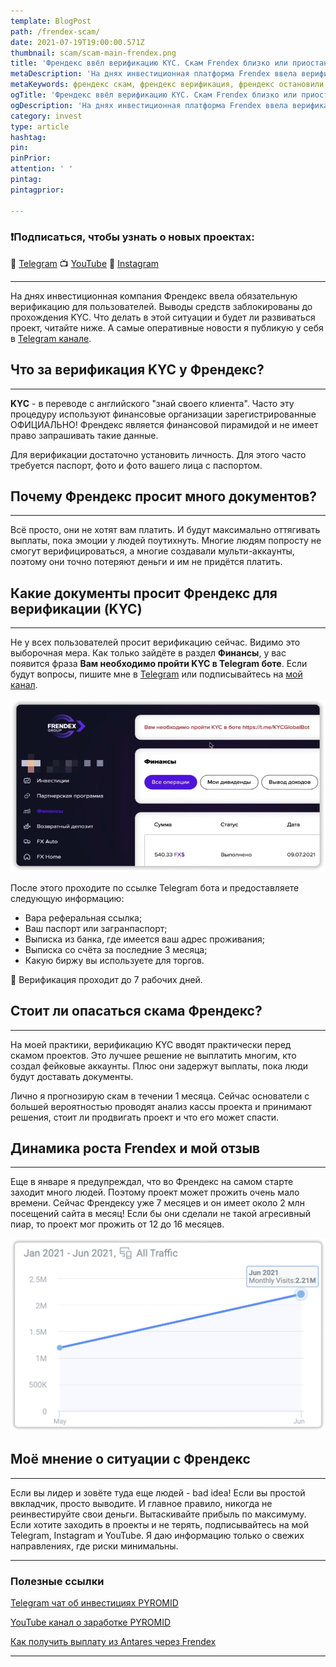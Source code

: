 ```yaml
---
template: BlogPost
path: /frendex-scam/
date: 2021-07-19T19:00:00.571Z
thumbnail: scam/scam-main-frendex.png
title: 'Френдекс ввёл верификацию KYC. Скам Frendex близко или приостановка выводов временное решение?'
metaDescription: 'На днях инвестиционная платформа Frendex ввела верификацию для пользователей. До прохождения KYC выводы средств закрыты. Будут ли выплаты и что делать после скама Френдекс?'
metaKeywords: френдекс скам, френдекс верификация, френдекс остановили выплаты, frendex скам, frendex kyc, frendex верификация
ogTitle: 'Френдекс ввёл верификацию KYC. Скам Frendex близко или приостановка выводов временное решение?'
ogDescription: 'На днях инвестиционная платформа Frendex ввела верификацию для пользователей. До прохождения KYC выводы средств закрыты. Будут ли выплаты и что делать после скама Френдекс?'
category: invest
type: article
hashtag:
pin:
pinPrior:
attention: ' '
pintag:
pintagprior:

---
```

### ❗️Подписаться, чтобы узнать о новых проектах: 
📱 [Telegram](https://t.me/pyromidinvest) 
📺 [YouTube](https://www.youtube.com/channel/UCc7s-9Ki7Is7YbCPpWzPcFw) 
🤳 [Instagram](https://instagram.com/pyromidi)
***

На днях инвестиционная компания Френдекс ввела обязательную верификацию для пользователей. Выводы средств заблокированы до прохождения KYC. Что делать в этой ситуации и будет ли развиваться проект, читайте ниже. А самые оперативные новости я публикую у себя в [Telegram канале](https://t.me/pyromidinvest).

## Что за верификация KYC у Френдекс?
***

**KYC** - в переводе с английского "знай своего клиента". Часто эту процедуру используют финансовые организации зарегистрированные ОФИЦИАЛЬНО! Френдекс является финансовой пирамидой и не имеет право запрашивать такие данные. 

Для верификации достаточно установить личность. Для этого часто требуется паспорт, фото и фото вашего лица с паспортом. 

## Почему Френдекс просит много документов?
***

Всё просто, они не хотят вам платить. И будут максимально оттягивать выплаты, пока эмоции у людей поутихнуть. Многие людям попросту не смогут верифицироваться, а многие создавали мульти-аккаунты, поэтому они точно потеряют деньги и им не придётся платить. 

## Какие документы просит Френдекс для верификации (KYC)
***

Не у всех пользователей просит верификацию сейчас. Видимо это выборочная мера. Как только зайдёте в раздел **Финансы**, у вас появится фраза **Вам необходимо пройти KYC в Telegram боте**. Если будут вопросы, пишите мне в [Telegram](https://t.me/girlwithbun) или подписывайтесь на [мой канал](https://t.me/pyromidinvest).

![Уведомление в личном кабинете Frendex о прохождении KYC](frendex-kyc-first.png)

После этого проходите по ссылке Telegram бота и предоставляете следующую информацию:
- Вара реферальная ссылка;
- Ваш паспорт или загранпаспорт;
- Выписка из банка, где имеется ваш адрес проживания;
- Выписка со счёта за последние 3 месяца;
- Какую биржу вы используете для торгов.



🤖 Верификация проходит до 7 рабочих дней.

## Стоит ли опасаться скама Френдекс?
***

На моей практики, верификацию KYC вводят практически перед скамом проектов. Это лучшее решение не выплатить многим, кто создал фейковые аккаунты. Плюс они задержут выплаты, пока люди будут доставать документы. 

Лично я прогнозирую скам в течении 1 месяца. Сейчас основатели с большей вероятностью проводят анализ кассы проекта и принимают решения, стоит ли продвигать проект и что его может спасти. 

## Динамика роста Frendex и мой отзыв
***

Еще в январе я предупреждал, что во Френдекс на самом старте заходит много людей. Поэтому проект может прожить очень мало времени. Сейчас Френдексу уже 7 месяцев и он имеет около 2 млн посещений сайта в месяц! Если бы они сделали не такой агресивный пиар, то проект мог прожить от 12 до 16 месяцев. 

![График посещения сайта Frendex](frendex-visit.png)

## Моё мнение о ситуации с Френдекс
***

Если вы лидер и зовёте туда еще людей - bad idea! Если вы простой ввкладчик, просто выводите. И главное правило, никогда не реинвестируйте свои деньги. Вытаскивайте прибыль по максимуму. Если хотите заходить в проекты и не терять, подписывайтесь на мой Telegram, Instagram и YouTube. Я даю информацию только о свежих направлениях, где риски минимальны. 

***
### Полезные ссылки

[Telegram чат об инвестициях PYROMID](https://t.me/pyromidinvest)

[YouTube канал о заработке PYROMID](https://www.youtube.com/channel/UCc7s-9Ki7Is7YbCPpWzPcFw)

[Как получить выплату из Antares через Frendex](https://pyromid.ru/antares-frendex-viplati/)

***
